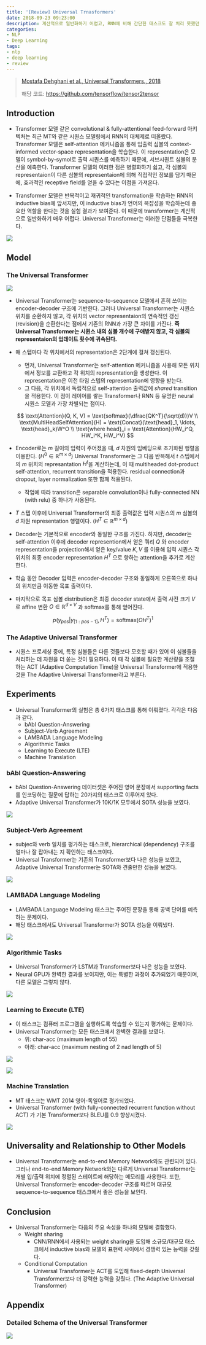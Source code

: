 ```yaml
---
title: '[Review] Universal Trnasformers'
date: 2018-09-23 09:23:00
description: 계산적으로 일반화하기 어렵고, RNN에 비해 간단한 태스크도 잘 처리 못했던 기존의 Trnaformer 모델을 개선한 Universal Transformers 모델을 소개한 논문을 리뷰합니다.
categories:
- NLP
- Deep Learning
tags:
- nlp
- deep learning
- review
---
```


> [Mostafa Dehghani et al., Universal Transformers., 2018](https://arxiv.org/abs/1807.03819)
>
> 해당 코드: https://github.com/tensorflow/tensor2tensor

## Introduction

- Transformer 모델 같은 convolutional & fully-attentional feed-forward 아키텍처는 최근 MT와 같은 시퀀스 모델링에서 RNN의 대체제로 떠올랐다. Transformer 모델은 self-attention 메커니즘을 통해 입출력 심볼의 context-informed vector-space representation을 학습한다. 이 representation은 모델이 symbol-by-symol로 출력 시퀀스를 예측하기 때문에, 서브시퀀트 심볼의 분산을 예측한다. Transformer 모델의 이러한 점은 병렬화하기 쉽고, 각 심볼의 representaion이 다른 심볼의 representaion에 의해 직접적인 정보를 담기 때문에, 효과적인 receptive field를 얻을 수 있다는 이점을 가져온다.

- Transformer 모델은 반복적이고 재귀적인 transformation을 학습하는 RNN의 inductive bias에 앞서지만, 이 inductive bias가 언어의 복잡성을 학습하는데 중요한 역할을 한다는 것을 실험 결과가 보여준다. 이 때문에 transformer는 계산적으로 일반화하기 매우 어렵다. Universal Transformer는 이러한 단점들을 극복한다.

![](https://i.imgur.com/Fc9cipx.png)


##  Model

### The Universal Transformer

![](https://i.imgur.com/zAP064b.png)

- Universal Transformer는 sequence-to-sequence 모델에서 흔히 쓰이는 encoder-decoder 구조에 기반한다.  그러나 Universal Transformer는 시퀀스 위치를 순환하지 않고, 각 위치의 vector representaion의 연속적인 갱신(revision)을 순환한다는 점에서 기존의 RNN과 가장 큰 차이를 가진다. **즉 Universal Transformer는 시퀀스 내의 심볼 개수에 구애받지 않고, 각 심볼의 representaion의 업데이트 횟수에 귀속된다.**
- 매 스텝마다 각 위치에서의 representation은 2단계에 걸쳐 갱신된다.
  - 먼저, Universal Transformer는 self-attention 메커니즘을 사용해 모든 위치에서 정보를 교환하고 각 위치의 representation을 생성한다. 이 representation은 이전 타임 스텝의 representation에 영향을 받는다.
  - 그 다음, 각 위치에서 독립적으로 self-attention 출력값에 *shared* transition을 적용한다. 이 점이 레이어를 쌓는 Transformer나 RNN 등 유명한 neural 시퀀스 모델과 가장 차별되는 점이다.

  $$
  \text{Attention}(Q, K, V) = \text{softmax}(\dfrac{QK^T}{\sqrt(d)})V \\
  \text{MultiHeadSelfAttention}(H) = \text{Concat}(\text{head}_1, \ldots, \text{head}_k)W^O \\
  \text{where head}_i = \text{Attention}(HW_i^Q, HW_i^K, HW_i^V)
  $$

- Encoder로는 $m$ 길이의 입력이 주어졌을 때, $d$ 차원의 임베딩으로 초기화된 행렬을 이용한다. ($H^0 \in \mathbb{R}^{m \times d}$) Universal Transformer는 그 다음 반복해서 $t$ 스텝에서의 $m$ 위치의 represantation $H^t$을 계산하는데, 이 때 multiheaded dot-product self-attention, recurrent transition을 적용한다. residual connection과 dropout, layer normalization 또한 함께 적용된다.
  - 작업에 따라 transition은 separable convolution이나 fully-connected NN (with relu) 중 하나가 사용된다.
- $T$ 스텝 이후에 Universal Transformer의 최종 출력값은 입력 시퀀스의 $m$ 심볼의 $d$ 차원 representation 행렬이다. ($H^T \in \mathbb{R}^{m \times d}$)
- Decoder는 기본적으로 encoder와 동일한 구조를 가진다. 하지만, decoder는 self-attention 이후에 decoder represention에서 얻은 쿼리 $Q$ 와 encoder representation을 projection해서 얻은 key/value $K, V$ 를 이용해 입력 시퀀스 각 위치의 최종 encoder representation $H^T$ 으로 향하는 attention을 추가로 계산한다.
- 학습 동안 Decoder  입력은 encoder-decoder 구조와 동일하게 오른쪽으로 하나의 위치만큼 이동한 목표 출력이다.
- 마지막으로 목표 심볼 distribution은 최종 decoder state에서 출력 사전 크기 $V$ 로 affine 변환 $O \in \mathbb{R}^{d \times V}$ 과 softmax를 통해 얻어진다.

$$
p(y_{pos} \vert y_{[1:pos-1]}, H^T) = \text{softmax}(OH^T)^1
$$

### The Adaptive Universal Transformer

- 시퀀스 프로세싱 중에, 특정 심볼들은 다른 것들보다 모호할 때가 있어 이 심볼들을 처리하는 데 자원을 더 쏟는 것이 필요하다. 이 때 각 심볼에 필요한 계산량을 조절하는 ACT (Adaptive Computation Time)을 Universal Transformer에 적용한 것을  The Adaptive Universal Transformer라고 부른다.


## Experiments

- Universal Transformer의 실험은 총 6가지 태스크를 통해 이뤄졌다. 각각은 다음과 같다. 
  - bAbI Question-Answering
  - Subject-Verb Agreement
  - LAMBADA Language Modeling
  - Algorithmic Tasks
  - Learning to Execute (LTE)
  - Machine Translation

### bAbI Question-Answering

- bAbI Question-Answering 데이터셋은 주어진 영어 문장에서 supporting facts를 인코딩하는 질문에 답하는 20가지의 태스크로 이루어져 있다.
- Adaptive Universal Transformer가 10K/1K 모두에서 SOTA 성능을 보였다.

![](https://i.imgur.com/9vMSNMB.png)


### Subject-Verb Agreement

- subjec와 verb 일치를 평가하는 태스크로, hierarchical (dependency) 구조를 얼마나 잘 잡아내는 지 확인하는 태스크이다.
- Universal Transformer는 기존의 Transformer보다 나은 성능을 보였고, Adaptive Universal Transformer는 SOTA와 견줄만한 성능을 보였다.

![](https://i.imgur.com/UivpQHy.png)


### LAMBADA Language Modeling

- LAMBADA Language Modeling 태스크는 주어진 문장을 통해 공백 단어를 예측하는 문제이다.
- 해당 태스크에서도 Universal Transformer가 SOTA 성능을 이뤄냈다.

![](https://i.imgur.com/3uH0c6I.png)


### Algorithmic Tasks

- Universal Transformer가 LSTM과 Transformer보다 나은 성능을 보였다.
- Neural GPU가 완벽한 결과를 보이지만, 이는 특별한 과정이 추가되었기 때문이며, 다른 모델은 그렇지 않다.

![](https://i.imgur.com/nz9QN9a.png)


### Learning to Execute (LTE)

- 이 태스크는 컴퓨터 프로그램을 실행하도록 학습할 수 있는지 평가하는 문제이다.
- Universal Transformer는 모든 태스크에서 완벽한 결과를 보였다.
  - 위: char-acc (maximum length of 55)
  - 아래: char-acc (maximum nesting of 2 nad length of 5)

![](https://i.imgur.com/NYneV7H.png)

![](https://i.imgur.com/loFRg0Y.png)


### Machine Translation

- MT 태스크는 WMT 2014 영어-독일어로 평가되었다.
- Universal Transformer (with fully-connected recurrent function without ACT) 가 기본 Transformer보다 BLEU를 0.9 향상시켰다.

![](https://i.imgur.com/NH8fGw1.png)


## Universality and Relationship to Other Models

- Universal Transformer는 end-to-end Memory Network와도 관련되어 있다. 그러나 end-to-end Memory Network와는 다르게 Universal Transformer는 개별 입/출력 위치에 정렬된 스테이트에 해당하는 메모리를 사용한다. 또한, Universal Transformer는 encoder-decoder 구조를 따르며 대규모 sequence-to-sequence 태스크에서 좋은 성능을 보인다.


## Conclusion

- Universal Transformer는 다음의 주요 속성을 하나의 모델에 결합했다.
  - Weight sharing
    - CNN/RNN에서 사용되는 weight sharing을 도입해 소규모/대규모 태스크에서 inductive bias와 모델의 표현력 사이에서 경쟁력 있는 능력을 갖췄다.
  - Conditional Computation
    - Universal Transformer는 ACT를 도입해 fixed-depth Universal Transformer보다 더 강력한 능력을 갖췄다. (The Adaptive Universal Transformer)


## Appendix

### Detailed Schema of the Universal Transformer

![](https://i.imgur.com/aX52RnY.png)
